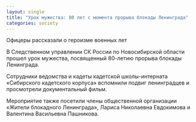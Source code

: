```yaml
---
layout: single
title: "Урок мужества: 80 лет с момента прорыва блокады Ленинграда"
categories: society
---
```

Офицеры рассказали о героизме военных лет

В Следственном управлении СК России по Новосибирской области прошел урок мужества, посвященный 80-летию прорыва блокады Ленинграда.

Сотрудники ведомства и кадеты кадетской школы-интерната «Сибирского кадетского корпуса» вспомнили подвиг ленинградцев и просмотрели документальный фильм.

Мероприятие также посетили члены общественной организации «Жители блокадного Ленинграда», Лариса Николаевна Евдокимова и Валентина Васильевна Пашникова.